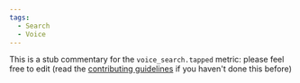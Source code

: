 ```yaml
---
tags:
  - Search
  - Voice
---
```


This is a stub commentary for the `voice_search.tapped` metric: please feel free to edit (read the
[contributing guidelines](https://github.com/mozilla/glean-annotations/blob/main/CONTRIBUTING.md)
if you haven't done this before)
